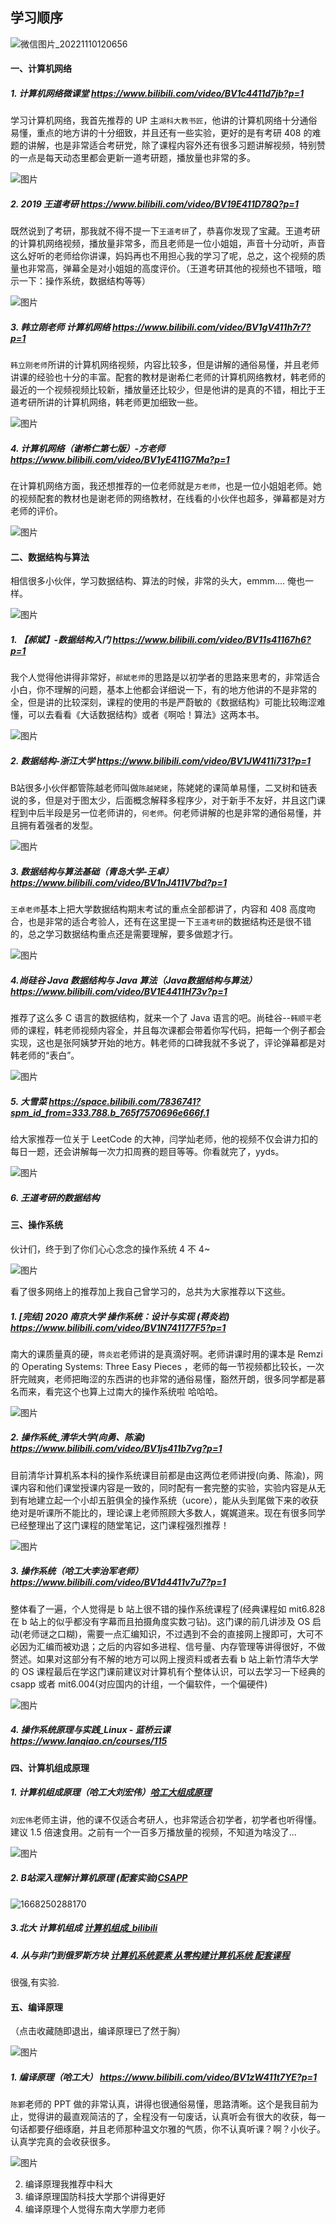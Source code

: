 ## 学习顺序

![微信图片_20221110120656](F:\编程\教程.md\pic\微信图片_20221110120656.jpg)

#### 一、计算机网络

##### 1.  计算机网络微课堂   https://www.bilibili.com/video/BV1c4411d7jb?p=1

学习计算机网络，我首先推荐的 UP 主`湖科大教书匠`，他讲的计算机网络十分通俗易懂，重点的地方讲的十分细致，并且还有一些实验，更好的是有考研 408 的难题的讲解，也是非常适合考研党，除了课程内容外还有很多习题讲解视频，特别赞的一点是每天动态里都会更新一道考研题，播放量也非常的多。

![图片](https://mmbiz.qpic.cn/mmbiz_png/A3ibcic1Xe0iaS5SEwo9AibFibkOH3Dy8rNH1JZ01WEZibYFUj2spjZWyxXVwTodXX5B9bKFR6icibib57Y3PRJcqickQ70Q/640?wx_fmt=png&wxfrom=5&wx_lazy=1&wx_co=1)



##### 2.  2019 王道考研    https://www.bilibili.com/video/BV19E411D78Q?p=1

既然说到了考研，那我就不得不提一下`王道考研`了，恭喜你发现了宝藏。王道考研的计算机网络视频，播放量非常多，而且老师是一位小姐姐，声音十分动听，声音这么好听的老师给你讲课，妈妈再也不用担心我的学习了呢，总之，这个视频的质量也非常高，弹幕全是对小姐姐的高度评价。（王道考研其他的视频也不错哦，暗示一下：操作系统，数据结构等等）

![图片](https://mmbiz.qpic.cn/mmbiz_png/A3ibcic1Xe0iaS5SEwo9AibFibkOH3Dy8rNH1PmYjrxhCibg1icibbnS2LFlaFsRauhuLFk6cVXsCxbjFYN8B5N84WNLFQ/640?wx_fmt=png&wxfrom=5&wx_lazy=1&wx_co=1)



##### 3.  韩立刚老师  计算机网络   https://www.bilibili.com/video/BV1gV411h7r7?p=1

`韩立刚老师`所讲的计算机网络视频，内容比较多，但是讲解的通俗易懂，并且老师讲课的经验也十分的丰富。配套的教材是谢希仁老师的计算机网络教材，韩老师的最近的一个视频视频比较新，播放量还比较少，但是他讲的是真的不错，相比于王道考研所讲的计算机网络，韩老师更加细致一些。

![图片](https://mmbiz.qpic.cn/mmbiz_png/A3ibcic1Xe0iaS5SEwo9AibFibkOH3Dy8rNH1Y9Kh1hNKPbluWT2jN13DwSLXCO5wMciceDUFLAiclKFFb5OayZPYHUqQ/640?wx_fmt=png&wxfrom=5&wx_lazy=1&wx_co=1)



##### 4.  计算机网络（谢希仁第七版）-方老师   https://www.bilibili.com/video/BV1yE411G7Ma?p=1

在计算机网络方面，我还想推荐的一位老师就是`方老师`，也是一位小姐姐老师。她的视频配套的教材也是谢老师的网络教材，在线看的小伙伴也超多，弹幕都是对方老师的评价。

![图片](https://mmbiz.qpic.cn/mmbiz_png/A3ibcic1Xe0iaS5SEwo9AibFibkOH3Dy8rNH1Apia3fpiceqVnlib2ziagIuYJkwpic9lMrrk9dk8kuYZwXxVwKRibHkicbKSA/640?wx_fmt=png&wxfrom=5&wx_lazy=1&wx_co=1)



#### 二、数据结构与算法

相信很多小伙伴，学习数据结构、算法的时候，非常的头大，emmm.... 俺也一样。

![图片](https://mmbiz.qpic.cn/mmbiz_png/A3ibcic1Xe0iaS5SEwo9AibFibkOH3Dy8rNH1Q5XWg7Hh3LJt8GSyC7Iz5N36r8fn42a5y22EXsky4ib7jna4TLb1qcw/640?wx_fmt=png&wxfrom=5&wx_lazy=1&wx_co=1)

##### 1.  【郝斌】-数据结构入门   https://www.bilibili.com/video/BV11s41167h6?p=1

我个人觉得他讲得非常好，`郝斌老师`的思路是以初学者的思路来思考的，非常适合小白，你不理解的问题，基本上他都会详细说一下，有的地方他讲的不是非常的全，但是讲的比较深刻，课程的使用的书是严蔚敏的《数据结构》可能比较晦涩难懂，可以去看看《大话数据结构》或者《啊哈！算法》这两本书。

![图片](https://mmbiz.qpic.cn/mmbiz_png/A3ibcic1Xe0iaS5SEwo9AibFibkOH3Dy8rNH16zg0RtkGF1ptV1k6YpPqsQpQ7HRkQqUhaAL0dycGauEcxvJCkqgK8g/640?wx_fmt=png&wxfrom=5&wx_lazy=1&wx_co=1)

##### 2.  数据结构-浙江大学   https://www.bilibili.com/video/BV1JW411i731?p=1

B站很多小伙伴都管陈越老师叫做`陈越姥姥`，陈姥姥的课简单易懂，二叉树和链表说的多，但是对于图太少，后面概念解释多程序少，对于新手不友好，并且这门课程到中后半段是另一位老师讲的，`何老师`。何老师讲解的也是非常的通俗易懂，并且拥有着强者的发型。

![图片](https://mmbiz.qpic.cn/mmbiz_png/A3ibcic1Xe0iaS5SEwo9AibFibkOH3Dy8rNH1SgE7oMV4yG51uNUOdPDRZZO3mLt0M20JzlIoO1BUnt0iap01JNacvuQ/640?wx_fmt=png&wxfrom=5&wx_lazy=1&wx_co=1)

##### 3.  数据结构与算法基础（青岛大学-王卓）   https://www.bilibili.com/video/BV1nJ411V7bd?p=1

`王卓老师`基本上把大学数据结构期末考试的重点全部都讲了，内容和 408 高度吻合，也是非常的适合考验人，还有在这里提一下`王道考研`的数据结构还是很不错的，总之学习数据结构重点还是需要理解，要多做题才行。

![图片](https://mmbiz.qpic.cn/mmbiz_png/A3ibcic1Xe0iaS5SEwo9AibFibkOH3Dy8rNH1Uib4sK5vh4V0xtQ2j7fIuSe8AFUlBbINcFwg381AN7cN2icROyP3AzQw/640?wx_fmt=png&wxfrom=5&wx_lazy=1&wx_co=1)

##### 4.尚硅谷 Java 数据结构与 Java 算法（Java数据结构与算法）   https://www.bilibili.com/video/BV1E4411H73v?p=1

推荐了这么多 C 语言的数据结构，就来一个了 Java 语言的吧。尚硅谷--`韩顺平`老师的课程，韩老师视频内容全，并且每次课都会带着你写代码，把每一个例子都会实现，这也是张阿姨梦开始的地方。韩老师的口碑我就不多说了，评论弹幕都是对韩老师的“表白”。

![图片](https://mmbiz.qpic.cn/mmbiz_png/A3ibcic1Xe0iaS5SEwo9AibFibkOH3Dy8rNH1cuXLxoet4j6AnaqERugia4NmjHAINkIhvr5cBJxI5Eac2BBQnBJM9eQ/640?wx_fmt=png&wxfrom=5&wx_lazy=1&wx_co=1)

##### 5.  大雪菜  https://space.bilibili.com/7836741?spm_id_from=333.788.b_765f7570696e666f.1

给大家推荐一位关于 LeetCode 的大神，闫学灿老师，他的视频不仅会讲力扣的每日一题，还会讲解每一次力扣周赛的题目等等。你看就完了，yyds。

![图片](https://mmbiz.qpic.cn/mmbiz_png/A3ibcic1Xe0iaS5SEwo9AibFibkOH3Dy8rNH1MajUGCyLpmGQaOnNiaoprbRn1Eib80L8BCVZWaK0qRbhxgddJAsUX8lA/640?wx_fmt=png&wxfrom=5&wx_lazy=1&wx_co=1)

##### 6. 王道考研的数据结构

#### 三、操作系统

伙计们，终于到了你们心心念念的操作系统 4 不 4~

![图片](https://mmbiz.qpic.cn/mmbiz_png/A3ibcic1Xe0iaS5SEwo9AibFibkOH3Dy8rNH1j67UtP1AUCx7dCya5KfUg4pic9cicTgJ7HwDWibOKia9vTE5QBetHHPMQA/640?wx_fmt=png&wxfrom=5&wx_lazy=1&wx_co=1)

看了很多网络上的推荐加上我自己曾学习的，总共为大家推荐以下这些。

##### 1.  [完结] 2020 南京大学  操作系统：设计与实现 (蒋炎岩)  https://www.bilibili.com/video/BV1N741177F5?p=1

南大的课质量真的硬，`蒋炎岩`老师讲的是真滴好啊。老师讲课时用的课本是 Remzi 的 Operating Systems: Three Easy Pieces ，老师的每一节视频都比较长，一次肝完贼爽，老师把晦涩的东西讲的也非常的通俗易懂，豁然开朗，很多同学都是慕名而来，看完这个也算上过南大的操作系统啦 哈哈哈。

![图片](https://mmbiz.qpic.cn/mmbiz_png/A3ibcic1Xe0iaS5SEwo9AibFibkOH3Dy8rNH1ZRhqxsEh2omx4A7y4St5ErvBk8AF84Teib1Rib0ApRNaknvPDKEDcV9A/640?wx_fmt=png&wxfrom=5&wx_lazy=1&wx_co=1)



##### 2.  操作系统_清华大学(向勇、陈渝)      https://www.bilibili.com/video/BV1js411b7vg?p=1

目前清华计算机系本科的操作系统课目前都是由这两位老师讲授(向勇、陈渝)，网课内容和他们课堂授课内容是一致的，同时配有一套完整的实验，实验内容是从无到有地建立起一个小却五脏俱全的操作系统（ucore），能从头到尾做下来的收获绝对是听课所不能比的，理论课上老师照顾大多数人，娓娓道来。现在有很多同学已经整理出了这门课程的随堂笔记，这门课程强烈推荐！

![图片](https://mmbiz.qpic.cn/mmbiz_png/A3ibcic1Xe0iaS5SEwo9AibFibkOH3Dy8rNH1mnibsZl8A96qJutJCIypcTGzpWlhzJVC79EDQGB8ic1q7vIjKDseTM8A/640?wx_fmt=png&wxfrom=5&wx_lazy=1&wx_co=1)



##### 3.  操作系统（哈工大李治军老师）   https://www.bilibili.com/video/BV1d4411v7u7?p=1

整体看了一遍，个人觉得是 b 站上很不错的操作系统课程了(经典课程如 mit6.828 在 b 站上的似乎都没有字幕而且拍摄角度实数刁钻)。这门课的前几讲涉及 OS 启动(老师谜之口糊)，需要一点汇编知识，不过遇到不会的直接网上搜即可，大可不必因为汇编而被劝退；之后的内容如多进程、信号量、内存管理等讲得很好，不做赘述。如果对这部分有不解的地方可以网上搜资料或者去看 b 站上新竹清华大学的 OS 课程最后在学这门课前建议对计算机有个整体认识，可以去学习一下经典的 csapp 或者 mit6.004(对应国内的计组，一个偏软件，一个偏硬件)

![图片](https://mmbiz.qpic.cn/mmbiz_png/A3ibcic1Xe0iaS5SEwo9AibFibkOH3Dy8rNH1ZHiaqwn9OY7IxWw6QBUmZsvfoTabTQtgVnSMMfxjxicoMYzSfeJMfrpw/640?wx_fmt=png&wxfrom=5&wx_lazy=1&wx_co=1)

##### 4. 操作系统原理与实践_Linux - 蓝桥云课   https://www.lanqiao.cn/courses/115

#### 四、计算机组成原理

##### 1.   计算机组成原理（哈工大刘宏伟）[哈工大组成原理](https://www.bilibili.com/video/BV1t4411e7LH?p=1)

`刘宏伟`老师主讲，他的课不仅适合考研人，也非常适合初学者，初学者也听得懂。建议 1.5 倍速食用。之前有一个一百多万播放量的视频，不知道为啥没了...

![图片](https://mmbiz.qpic.cn/mmbiz_png/A3ibcic1Xe0iaS5SEwo9AibFibkOH3Dy8rNH134ic78vaSx5rCDNpsaPUH0lkAQuk7JKtvt7jMKFHYgnNoekMkxmHdwQ/640?wx_fmt=png&wxfrom=5&wx_lazy=1&wx_co=1)

##### 2. B站深入理解计算机原理 (配套实验)[CSAPP](https://www.bilibili.com/video/BV1iW411d7hd/?p=1&vd_source=2302b38f453325a094ea3f3f751eefac)

![1668250288170](C:\Users\Administrator\AppData\Roaming\Typora\typora-user-images\1668250288170.png)

##### 3.北大 计算机组成 [计算机组成_bilibili](https://www.bilibili.com/video/BV1Xx411Q7Nz?p=20&vd_source=2302b38f453325a094ea3f3f751eefac)

##### 4. 从与非门到俄罗斯方块 [计算机系统要素 从零构建计算机系统 配套课程](https://www.bilibili.com/video/BV1KJ411s7QJ?p=16&vd_source=2302b38f453325a094ea3f3f751eefac)

很强,有实验.

#### 五、编译原理

（点击收藏随即退出，编译原理已了然于胸）

![图片](https://mmbiz.qpic.cn/mmbiz_png/A3ibcic1Xe0iaS5SEwo9AibFibkOH3Dy8rNH1ZpAS445DHiaI1zGmvqbmvmNMPNIbvmRaAMVbbcJLPMbQmjsAwUAFUDA/640?wx_fmt=png&wxfrom=5&wx_lazy=1&wx_co=1)



##### 1.  编译原理（哈工大）   https://www.bilibili.com/video/BV1zW411t7YE?p=1

`陈鄞`老师的 PPT 做的非常认真，讲得也很通俗易懂，思路清晰。这个是我目前为止，觉得讲的最直观简洁的了，全程没有一句废话，认真听会有很大的收获，每一句话都要仔细琢磨，并且老师那种温文尔雅的气质，你不认真听课？啊？小伙子。 认真学完真的会收获很多。

![图片](https://mmbiz.qpic.cn/mmbiz_png/A3ibcic1Xe0iaS5SEwo9AibFibkOH3Dy8rNH1vbPaCNCqa3Se8ww2hY0JzWGy2nt4dXwLBYRkenPvXEjWKHwXvWnQvA/640?wx_fmt=png&wxfrom=5&wx_lazy=1&wx_co=1)



2. 编译原理我推荐中科大
3. 编译原理国防科技大学那个讲得更好
4. 编译原理个人觉得东南大学廖力老师